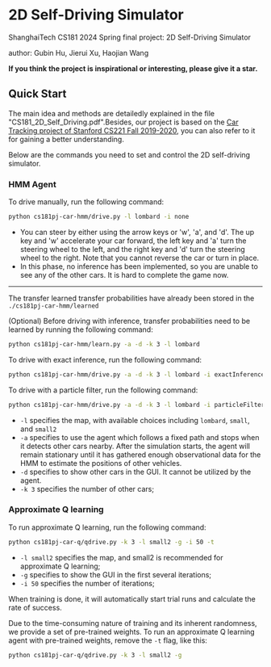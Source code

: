 # 2D Self-Driving Simulator

ShanghaiTech CS181 2024 Spring final project: 2D Self-Driving Simulator

author: Gubin Hu, Jierui Xu, Haojian Wang

**If you think the project is inspirational or interesting, please give it a star.**

## Quick Start

The main idea and methods are detailedly explained in the file "CS181_2D_Self_Driving.pdf".Besides, our project is based on the [Car Tracking project of 
Stanford CS221 Fall 2019-2020](https://stanford-cs221.github.io/autumn2019/assignments/car/index.html), you can also refer to it for gaining a better understanding.

Below are the commands you need to set and control the 2D self-driving simulator.

### HMM Agent

To drive manually, run the following command:

```bash
python cs181pj-car-hmm/drive.py -l lombard -i none
```

- You can steer by either using the arrow keys or 'w', 'a', and 'd'. The up key and 'w' accelerate your car forward, the left key and 'a' turn the steering wheel to the left, and the right key and 'd' turn the steering wheel to the right. Note that you cannot reverse the car or turn in place. 
- In this phase, no inference has been implemented, so you are unable to see any of the other cars. It is hard to complete the game now.

---

The transfer learned transfer probabilities have already been stored in the `./cs181pj-car-hmm/learned`

(Optional) Before driving with inference, transfer probabilities need to be learned by running the following command:

```bash
python cs181pj-car-hmm/learn.py -a -d -k 3 -l lombard
```

To drive with exact inference, run the following command:

```bash
python cs181pj-car-hmm/drive.py -a -d -k 3 -l lombard -i exactInference
```

To drive with a particle filter, run the following command:

```bash
python cs181pj-car-hmm/drive.py -a -d -k 3 -l lombard -i particleFilter
```

- `-l` specifies the map, with available choices including `lombard`, `small`, and `small2`
- `-a` specifies to use the agent which follows a fixed path and stops when it detects other cars nearby. After the simulation starts, the agent will remain stationary until it has gathered enough observational data for the HMM to estimate the positions of other vehicles.
- `-d` specifies to show other cars in the GUI. It cannot be utilized by the agent.
- `-k 3` specifies the number of other cars;

### Approximate Q learning

To run approximate Q learning, run the following command:

```bash
python cs181pj-car-q/qdrive.py -k 3 -l small2 -g -i 50 -t
```

- `-l small2` specifies the map, and small2 is recommended for approximate Q learning;
- `-g` specifies to show the GUI in the first several iterations;
- `-i 50` specifies the number of iterations;

When training is done, it will automatically start trial runs and calculate the rate of success.

Due to the time-consuming nature of training and its inherent randomness, we provide a set of pre-trained weights.
To run an approximate Q learning agent with pre-trained weights, remove the `-t` flag, like this:

```bash
python cs181pj-car-q/qdrive.py -k 3 -l small2 -g
```
